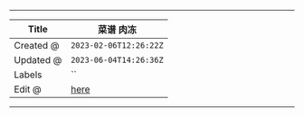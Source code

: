 -----

| Title     | 菜谱 肉冻                                             |
| --------- | ------------------------------------------------- |
| Created @ | `2023-02-06T12:26:22Z`                            |
| Updated @ | `2023-06-04T14:26:36Z`                            |
| Labels    | \`\`                                              |
| Edit @    | [here](https://github.com/junxnone/shi/issues/41) |

-----
